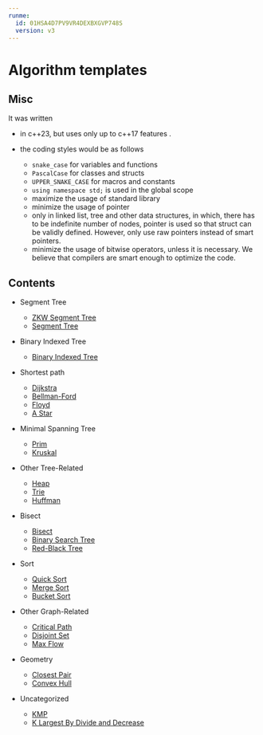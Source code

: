 ```yaml
---
runme:
  id: 01HSA4D7PV9VR4DEXBXGVP748S
  version: v3
---
```


# Algorithm templates


## Misc

It was written

+ in c++23, but uses only up to c++17 features .
+ the coding styles would be as follows

   - `snake_case` for variables and functions
   - `PascalCase` for classes and structs
   - `UPPER_SNAKE_CASE` for macros and constants
   - `using namespace std;` is used in the global scope
   - maximize the usage of standard library
   - minimize the usage of pointer
   - only in linked list, tree and other data structures, in which, there has to be indefinite number of nodes, pointer is used so that struct can be validly defined. However, only use raw pointers instead of smart pointers.
   - minimize the usage of bitwise operators, unless it is necessary. We believe that compilers are smart enough to optimize the code.

## Contents

+ Segment Tree
   - [ZKW Segment Tree](./segment_tree/zkw_segment_tree.cxx)
   - [Segment Tree](./segment_tree/segment_tree.cxx)

+ Binary Indexed Tree
   - [Binary Indexed Tree](./binary_indexed_tree/binary_indexed_tree.cxx)

+ Shortest path
   - [Dijkstra](./shortest_path/dijkstra.cxx)
   - [Bellman-Ford](./shortest_path/bellman_ford.cxx)
   - [Floyd](./shortest_path/floyd.cxx)
   - [A Star](./shortest_path/a_star.cxx)

+ Minimal Spanning Tree
   - [Prim](./graph/minimal_spanning_tree/prim.cxx)
   - [Kruskal](./graph/minimal_spanning_tree/kruskal.cxx)

+ Other Tree-Related
   - [Heap](./tree/heap.cxx)
   - [Trie](./tree/trie.cxx)
   - [Huffman](./tree/huffman.cxx)

+ Bisect
   - [Bisect](./bisect/bisect.cxx)
   - [Binary Search Tree](./bisect/binary_search_tree.cxx)
   - [Red-Black Tree](./bisect/rb_tree.cxx)

+ Sort
   - [Quick Sort](./sort/quick_sort.cxx)
   - [Merge Sort](./sort/merge_sort.cxx)
   - [Bucket Sort](./sort/bucket_sort.cxx)

+ Other Graph-Related
   - [Critical Path](./graph/critical_path.cxx)
   - [Disjoint Set](./graph/disjoint_set.cxx)
   - [Max Flow](./graph/max_flow.cxx)

+ Geometry
   - [Closest Pair](./geometry/closest_pair.cxx)
   - [Convex Hull](./geometry/convex_hull.cxx)

+ Uncategorized
   - [KMP](./misc/kmp.cxx)
   - [K Largest By Divide and Decrease](./misc/k_largest.cxx)